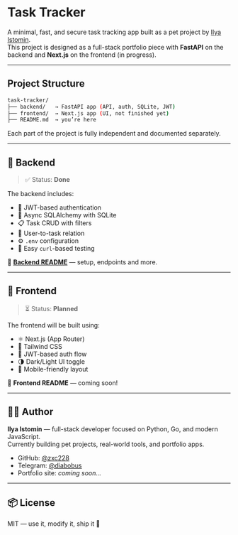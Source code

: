 # Task Tracker

A minimal, fast, and secure task tracking app built as a pet project by [Ilya Istomin](https://github.com/zxc228).  
This project is designed as a full-stack portfolio piece with **FastAPI** on the backend and **Next.js** on the frontend (in progress).

---

## Project Structure
```bash
task-tracker/
├── backend/   → FastAPI app (API, auth, SQLite, JWT)
├── frontend/  → Next.js app (UI, not finished yet)
├── README.md  → you’re here
```

Each part of the project is fully independent and documented separately.

---

## 📡 Backend

> ✅ Status: **Done**

The backend includes:
- 🔐 JWT-based authentication
- 🧠 Async SQLAlchemy with SQLite
- 📋 Task CRUD with filters
- 🔁 User-to-task relation
- ⚙️ `.env` configuration
- 🧪 Easy `curl`-based testing

📘 **[Backend README](./backend/README.md)** — setup, endpoints and more.

---

## 🧾 Frontend

> ⏳ Status: **Planned**

The frontend will be built using:
- ⚛️ Next.js (App Router)
- 💅 Tailwind CSS
- 🔐 JWT-based auth flow
- 🌗 Dark/Light UI toggle
- 📱 Mobile-friendly layout

📘 **Frontend README** — coming soon!

---

## 👨‍💻 Author

**Ilya Istomin** — full-stack developer focused on Python, Go, and modern JavaScript.  
Currently building pet projects, real-world tools, and portfolio apps.

- GitHub: [@zxc228](https://github.com/zxc228)
- Telegram: [@diabobus](https://t.me/diabobus)
- Portfolio site: _coming soon..._

---

## 📦 License

MIT — use it, modify it, ship it 🚢